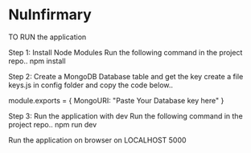 # NuInfirmary

TO RUN the application

Step 1: Install Node Modules
Run the following command in the project repo..
npm install

Step 2: Create a MongoDB Database table and get the key
create a file keys.js in config folder and copy the code below..

module.exports = {
    MongoURI: "Paste Your Database key here"
}


Step 3: Run the application with dev
Run the following command in the project repo..
npm run dev

Run the application on browser on LOCALHOST 5000
